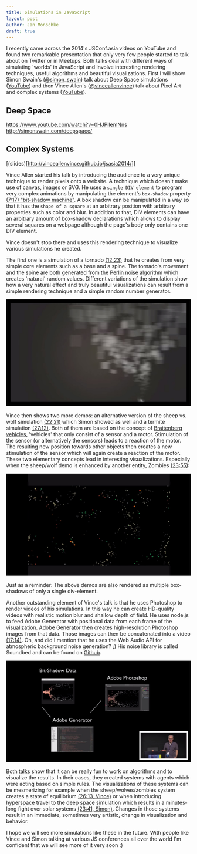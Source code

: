 ```yaml
---
title: Simulations in JavaScript
layout: post
author: Jan Monschke
draft: true
---
```

I recently came across the 2014's JSConf.asia videos on YouTube and found two remarkable presentation that only very few people started to talk about on Twitter or in Meetups. Both talks deal with different ways of simulating 'worlds' in JavaScript and involve interesting rendering techniques, useful algorithms and beautiful visualizations. First I will show Simon Swain's ([@simon_swain](https://twitter.com/simon_swain)) talk about Deep Space simulations ([YouTube](https://www.youtube.com/watch?v=0HJPilemNns)) and then Vince Allen's ([@vinceallenvince](https://twitter.com/vinceallenvince)) talk about Pixel Art and complex systems ([YouTube](https://www.youtube.com/watch?v=mrxsD0mCpZ4)).

## Deep Space

https://www.youtube.com/watch?v=0HJPilemNns
http://simonswain.com/deepspace/

## Complex Systems

[(slides)[http://vinceallenvince.github.io/jsasia2014/]]

Vince Allen started his talk by introducing the audience to a very unique technique to render pixels onto a website. A technique which doesn't make use of canvas, images or SVG. He uses a `single DIV element` to program very complex animations by manipulating the element's `box-shadow` property [(7:17) "bit-shadow machine"](https://www.youtube.com/watch?v=mrxsD0mCpZ4#t=437). A box shadow can be manipulated in a way so that it has the `shape of a square` at an arbitrary position with arbitrary properties such as color and blur. In addition to that, DIV elements can have an arbitrary amount of box-shadow declarations which allows to display several squares on a webpage although the page's body only contains one DIV element.

Vince doesn't stop there and uses this rendering technique to visualize various simulations he created.

The first one is a simulation of a tornado [(12:23)](https://www.youtube.com/watch?v=mrxsD0mCpZ4#t=743) that he creates from very simple core elements such as a base and a spine. The tornado's movement and the spine are both generated from the [Perlin noise](http://en.wikipedia.org/wiki/Perlin_noise) algorithm which creates 'natural' random values. Different variations of the simulation show how a very natural effect and truly beautiful visualizations can result from a simple rendering technique and a simple random number generator.

[![Tornado visualization](/images/simulations/tornado.jpg)](/images/simulations/tornado.jpg)

Vince then shows two more demos: an alternative version of the sheep vs. wolf simulation [(22:21)](https://www.youtube.com/watch?v=mrxsD0mCpZ4#t=1341) which Simon showed as well and a termite simulation [(27:12)](https://www.youtube.com/watch?v=mrxsD0mCpZ4#t=1632). Both of them are based on the concept of [Braitenberg vehicles](http://en.wikipedia.org/wiki/Braitenberg_vehicle), 'vehicles' that only consist of a sensor and a motor. Stimulation of the sensor (or alternatively the sensors) leads to a reaction of the motor. The resulting new position towards other objects then creates a new stimulation of the sensor which will again create a reaction of the motor. These two elementary concepts lead in interesting visualizations. Especially when the sheep/wolf demo is enhanced by another entity, Zombies [(23:55)](https://www.youtube.com/watch?v=mrxsD0mCpZ4#t=1435):

[![Sheep, Wolves and Zombies](/images/simulations/sheep-wolves-and-zombies.jpg)](/images/simulations/sheep-wolves-and-zombies.jpg)

Just as a reminder: The above demos are also rendered as multiple box-shadows of only a single div-element.

Another outstanding element of Vince's talk is that he uses Photoshop to render videos of his simulations. In this way he can create HD-quality videos with realistic motion blur and shallow depth of field. He uses node.js to feed Adobe Generator with positional data from each frame of the visualization. Adobe Generator then creates high-resolution Photoshop images from that data. Those images can then be concatenated into a video [(17:14)](https://www.youtube.com/watch?v=mrxsD0mCpZ4#t=1034). Oh, and did I mention that he uses the Web Audio API for atmospheric background noise generation? ;) His noise library is called Soundbed and can be found on [Github](https://github.com/vinceallenvince/soundbed).

[![Photoshop and JavaScript](/images/simulations/photoshop-and-js.jpg)](/images/simulations/photoshop-and-js.jpg)

Both talks show that it can be really fun to work on algorithms and to visualize the results. In their cases, they created systems with agents which were acting based on simple rules. The visualizations of these systems can be mesmerizing for example when the sheep/wolves/zombies system creates a state of equilibrium [(26:13, Vince)](https://www.youtube.com/watch?v=mrxsD0mCpZ4#t=1563) or when introducing hyperspace travel to the deep space simulation which results in a minutes-long fight over solar systems [(23:41, Simon)](https://www.youtube.com/watch?v=0HJPilemNns#t=1421). Changes in those systems result in an immediate, sometimes very artistic, change in visualization and behavior.

I hope we will see more simulations like these in the future. With people like Vince and Simon talking at various JS conferences all over the world I'm confident that we will see more of it very soon :)

